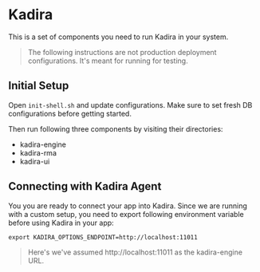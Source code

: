 # Kadira

This is a set of components you need to run Kadira in your system.

> The following instructions are not production deployment configurations. It's meant for running for testing.

## Initial Setup

Open `init-shell.sh` and update configurations.
Make sure to set fresh DB configurations before getting started.

Then run following three components by visiting their directories:

* kadira-engine
* kadira-rma
* kadira-ui

## Connecting with Kadira Agent

You you are ready to connect your app into Kadira. Since we are running with a custom setup, you need to export following environment variable before using Kadira in your app:

```
export KADIRA_OPTIONS_ENDPOINT=http://localhost:11011
```

> Here's we've assumed http://localhost:11011 as the kadira-engine URL.
